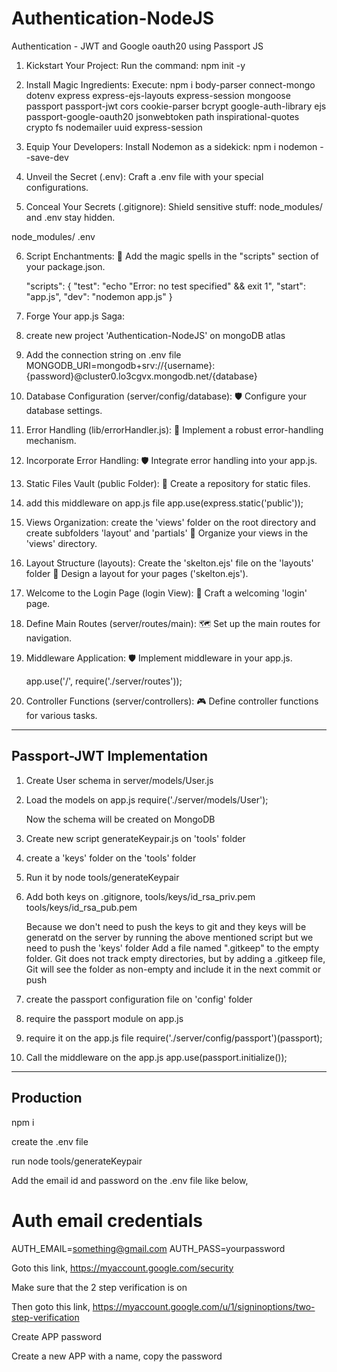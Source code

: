 # Authentication-NodeJS
Authentication - JWT and  Google oauth20 using Passport JS


1. Kickstart Your Project:
   Run the command: npm init -y

2. Install Magic Ingredients:
   Execute: 
   npm i body-parser connect-mongo dotenv express express-ejs-layouts express-session mongoose passport passport-jwt cors cookie-parser bcrypt google-auth-library ejs passport-google-oauth20 jsonwebtoken path inspirational-quotes crypto fs nodemailer uuid express-session

3. Equip Your Developers:
   Install Nodemon as a sidekick: npm i nodemon --save-dev

4. Unveil the Secret (.env):
   Craft a .env file with your special configurations.

5. Conceal Your Secrets (.gitignore):
   Shield sensitive stuff: node_modules/ and .env stay hidden.
  
  node_modules/
  .env

6. Script Enchantments:
   📜 Add the magic spells in the "scripts" section of your package.json.

   "scripts": {
      "test": "echo \"Error: no test specified\" && exit 1",
      "start": "app.js",
      "dev": "nodemon app.js"
   }

7. Forge Your app.js Saga:

8. create new project 'Authentication-NodeJS' on mongoDB atlas

9. Add the connection string on .env file
MONGODB_URI=mongodb+srv://{username}:{password}@cluster0.lo3cgvx.mongodb.net/{database}

10. Database Configuration (server/config/database):
    🛡️ Configure your database settings.

11. Error Handling (lib/errorHandler.js):
    👻 Implement a robust error-handling mechanism.

12. Incorporate Error Handling:
    🛡️ Integrate error handling into your app.js.

13. Static Files Vault (public Folder):
    🏦 Create a repository for static files.

14. add this middleware on app.js file
    app.use(express.static('public'));

15. Views Organization:
    create the 'views' folder on the root directory and create subfolders 'layout' and 'partials'
    👑 Organize your views in the 'views' directory.

16. Layout Structure (layouts):
    Create the 'skelton.ejs' file on the 'layouts' folder
    🏰 Design a layout for your pages ('skelton.ejs').

17. Welcome to the Login Page (login View):
    📜 Craft a welcoming 'login' page.

18. Define Main Routes (server/routes/main):
    🗺️ Set up the main routes for navigation.

19. Middleware Application:
    🛡️ Implement middleware in your app.js.

    app.use('/', require('./server/routes'));

20. Controller Functions (server/controllers):
    🎮 Define controller functions for various tasks.





-------------------------------------------------
Passport-JWT Implementation
-------------------------------------------------

1. Create User schema in server/models/User.js

2. Load the models on app.js
    require('./server/models/User');

    Now the schema will be created on MongoDB

3. Create new script generateKeypair.js on 'tools' folder

4. create a 'keys' folder on the 'tools' folder

5. Run it by 
    node tools/generateKeypair

6. Add both keys on .gitignore,
    tools/keys/id_rsa_priv.pem
    tools/keys/id_rsa_pub.pem

    Because we don't need to push the keys to git and they keys will be generatd on the server by running the above mentioned script
    but we need to push the 'keys' folder
    Add a file named ".gitkeep" to the empty folder. Git does not track empty directories, but by adding a .gitkeep file, Git will see the folder as non-empty and include it in the next commit or push


7. create the passport configuration file on 'config' folder

8. require the passport module on app.js

9. require it on the app.js file
    require('./server/config/passport')(passport);

10. Call the middleware on the app.js
    app.use(passport.initialize());




-------------------------------------------------
Production
-------------------------------------------------

npm i

create the .env file

run 
node tools/generateKeypair

Add the email id and password on the .env file like below,

# Auth email credentials
AUTH_EMAIL=something@gmail.com
AUTH_PASS=yourpassword

Goto this link,
https://myaccount.google.com/security

Make sure that the 2 step verification is on 

Then goto this link,
https://myaccount.google.com/u/1/signinoptions/two-step-verification

Create APP password

Create a new APP with a name, copy the password


